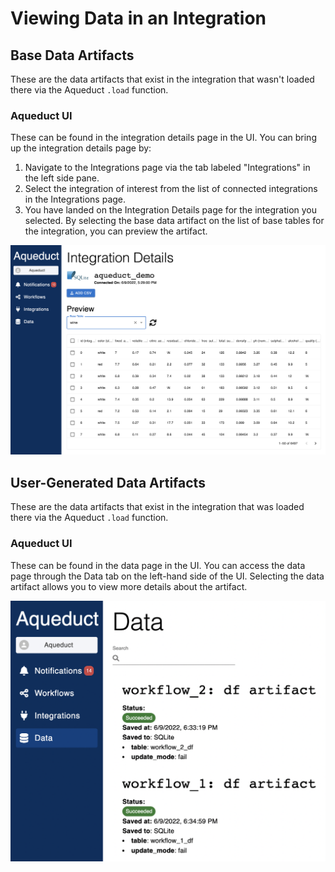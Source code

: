 # Viewing Data in an Integration

## Base Data Artifacts
These are the data artifacts that exist in the integration that wasn't loaded there via the Aqueduct `.load` function.
### Aqueduct UI
These can be found in the integration details page in the UI. You can bring up the integration details page by:
1. Navigate to the Integrations page via the tab labeled "Integrations" in the left side pane.
2. Select the integration of interest from the list of connected integrations in the Integrations page.
3. You have landed on the Integration Details page for the integration you selected.
By selecting the base data artifact on the list of base tables for the integration, you can preview the artifact.

&#x20;

![Aqueduct's Integration Details page](<../.gitbook/assets/integration_details.png>)


## User-Generated Data Artifacts
These are the data artifacts that exist in the integration that was loaded there via the Aqueduct `.load` function.
### Aqueduct UI
These can be found in the data page in the UI. You can access the data page through the Data tab on the left-hand side of the UI. Selecting the data artifact allows you to view more details about the artifact.

&#x20;

![Aqueduct's Data page](<../.gitbook/assets/data.png>)

